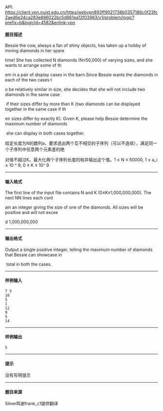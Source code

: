 API: https://client.vpn.nuist.edu.cn/https/webvpn893ff9021738b0357186c0f23fc2aed6e24ca283e886022bc5d861ea12f03963/v1/problem/logic?prefix=b&logicId=4582&enlink-vpn

#### 题目描述

Bessie the cow, always a fan of shiny objects, has taken up a hobby of mining diamonds in her spare 

time! She has collected N diamonds (N≤50,000) of varying sizes, and she wants to arrange some of th

em in a pair of display cases in the barn.Since Bessie wants the diamonds in each of the two cases t

o be relatively similar in size, she decides that she will not include two diamonds in the same case

 if their sizes differ by more than K (two diamonds can be displayed together in the same case if th

eir sizes differ by exactly K). Given K, please help Bessie determine the maximum number of diamonds

 she can display in both cases together.

给定长度为N的数列a，要求选出两个互不相交的子序列（可以不连续），满足同一个子序列中任意两个元素差的绝

对值不超过K。最大化两个子序列长度的和并输出这个值。1 ≤ N ≤ 50000, 1 ≤ a\_i ≤ 10 ^ 9, 0 ≤ K ≤ 10^ 9

---

#### 输入格式

The first line of the input file contains N and K (0≤K≤1,000,000,000). The next NN lines each cont

ain an integer giving the size of one of the diamonds. All sizes will be positive and will not excee

d 1,000,000,000

---

#### 输出格式

Output a single positive integer, telling the maximum number of diamonds that Bessie can showcase in

 total in both the cases.

---

#### 样例输入
```
7 3
10
5
1
12
9
5
14
```

---

#### 样例输出
```
5
```

---

#### 提示

没有写明提示

---

#### 题目来源

Silver鸣谢frank\_c1提供翻译